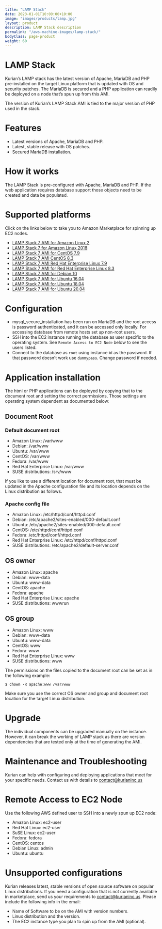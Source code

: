 ```yaml
---
title: "LAMP Stack"
date: 2023-01-01T10:00:00+10:00
image: "images/products/lamp.jpg"
layout: product
description: LAMP Stack description
permalink: "/aws-machine-images/lamp-stack/"
bodyClass: page-product
weight: 60
---
```


LAMP Stack
==========

Kurian’s LAMP stack has the latest version of Apache, MariaDB and PHP pre-installed on the target Linux platform that is updated with OS and security patches. The MariaDB is secured and a PHP application can readily be deployed on a node that’s spun up from this AMI.

The version of Kurian’s LAMP Stack AMI is tied to the major version of PHP used in the stack.

[](https://github.com/kurianinc/ami-pub/wiki/LAMP-Stack#features)Features
=========================================================================

*   Latest versions of Apache, MariaDB and PHP.
*   Latest, stable release with OS patches.
*   Secured MariaDB installation.

[](https://github.com/kurianinc/ami-pub/wiki/LAMP-Stack#how-it-works)How it works
=================================================================================

The LAMP Stack is pre-configured with Apache, MariaDB and PHP. If the web application requires database support those objects need to be created and data be populated.

[](https://github.com/kurianinc/ami-pub/wiki/LAMP-Stack#supported-platforms)Supported platforms
===============================================================================================

Click on the links below to take you to Amazon Marketplace for spinning up EC2 nodes.

*   [LAMP Stack 7 AMI for Amazon Linux 2](https://aws.amazon.com/marketplace/pp/prodview-g4jko53l6tksg?sr=0-1&ref_=beagle&applicationId=AWSMPContessa)
*   [LAMP Stack 7 for Amazon Linux 2018](https://aws.amazon.com/marketplace/pp/prodview-pwoklnbdtumve?sr=0-1&ref_=beagle&applicationId=AWSMPContessa)
*   [LAMP Stack 7 AMI for CentOS 7.9](http://aws.amazon.com/marketplace/pp/B08TB1YY1Y)
*   [LAMP Stack 7 AMI CentOS 8.3](https://aws.amazon.com/marketplace/pp/prodview-uafdsx2fiotsc?sr=0-3&ref_=beagle&applicationId=AWSMPContessa)
*   [LAMP Stack 7 AMI Red Hat Enterprise Linux 7.9](https://aws.amazon.com/marketplace/pp/prodview-7marjyl2e74va?sr=0-2&ref_=beagle&applicationId=AWSMPContessa)
*   [LAMP Stack 7 AMI for Red Hat Enterprise Linux 8.3](https://aws.amazon.com/marketplace/pp/prodview-mvx4qty3z6u4g?sr=0-1&ref_=beagle&applicationId=AWSMPContessa)
*   [LAMP Stack 7 AMI for Debian 10](http://aws.amazon.com/marketplace/pp/B08TB4S74K)
*   [LAMP Stack 7 AMI for Ubuntu 16.04](http://aws.amazon.com/marketplace/pp/B08TB512DL)
*   [LAMP Stack 7 AMI for Ubuntu 18.04](https://aws.amazon.com/marketplace/pp/prodview-shtl43zymwlni?sr=0-1&ref_=beagle&applicationId=AWSMPContessa)
*   [LAMP Stack 7 AMI for Ubuntu 20.04](https://aws.amazon.com/marketplace/pp/prodview-z4uzco3kgblbk?sr=0-1&ref_=beagle&applicationId=AWSMPContessa)

[](https://github.com/kurianinc/ami-pub/wiki/LAMP-Stack#configuration)Configuration
===================================================================================

*   mysql\_secure\_installation has been run on MariaDB and the root access is password authenticated, and it can be accessed only locally. For accessing database from remote hosts set up non-root users.
*   SSH into the EC2 instance running the database as user specific to the operating system. See `Remote Access to EC2 Node` below to see the users listed.
*   Connect to the database as `root` using instance id as the password. If that password doesn’t work use `dummypass`. Change password if needed.

[](https://github.com/kurianinc/ami-pub/wiki/LAMP-Stack#application-installation)Application installation
=========================================================================================================

The html or PHP applications can be deployed by copying that to the document root and setting the correct permissions. Those settings are operating system dependent as documented below:

[](https://github.com/kurianinc/ami-pub/wiki/LAMP-Stack#document-root)Document Root
-----------------------------------------------------------------------------------

### [](https://github.com/kurianinc/ami-pub/wiki/LAMP-Stack#default-document-root)Default document root

*   Amazon Linux: /var/www
*   Debian: /var/www
*   Ubuntu: /var/www
*   CentOS: /var/www
*   Fedora: /var/www
*   Red Hat Enterprise Linux: /var/www
*   SUSE distributions: /srv/www

If you like to use a different location for document root, that must be updated in the Apache configuration file and its location depends on the Linux distribution as follows.

### [](https://github.com/kurianinc/ami-pub/wiki/LAMP-Stack#apache-config-file)Apache config file

*   Amazon Linux: /etc/httpd/conf/httpd.conf
*   Debian: /etc/apache2/sites-enabled/000-default.conf
*   Ubuntu: /etc/apache2/sites-enabled/000-default.conf
*   CentOS: /etc/httpd/conf/httpd.conf
*   Fedora: /etc/httpd/conf/httpd.conf
*   Red Hat Enterprise Linux: /etc/httpd/conf/httpd.conf
*   SUSE distributions: /etc/apache2/default-server.conf

[](https://github.com/kurianinc/ami-pub/wiki/LAMP-Stack#os-owner)OS owner
-------------------------------------------------------------------------

*   Amazon Linux: apache
*   Debian: www-data
*   Ubuntu: www-data
*   CentOS: apache
*   Fedora: apache
*   Red Hat Enterprise Linux: apache
*   SUSE distributions: wwwrun

[](https://github.com/kurianinc/ami-pub/wiki/LAMP-Stack#os-group)OS group
-------------------------------------------------------------------------

*   Amazon Linux: www
*   Debian: www-data
*   Ubuntu: www-data
*   CentOS: www
*   Fedora: www
*   Red Hat Enterprise Linux: www
*   SUSE distributions: www

The permissions on the files copied to the document root can be set as in the following example:

    $ chown -R apache:www /var/www
    

Make sure you use the correct OS owner and group and document root location for the target Linux distribution.

[](https://github.com/kurianinc/ami-pub/wiki/LAMP-Stack#upgrade)Upgrade
=======================================================================

The individual components can be upgraded manually on the instance. However, it can break the working of LAMP stack as there are version dependencies that are tested only at the time of generating the AMI.

[](https://github.com/kurianinc/ami-pub/wiki/LAMP-Stack#maintenance-and-troubleshooting)Maintenance and Troubleshooting
=======================================================================================================================

Kurian can help with configuring and deploying applications that meet for your specific needs. Contact us with details to [contact@kurianinc.us](mailto:contact@kurianinc.us)

[](https://github.com/kurianinc/ami-pub/wiki/LAMP-Stack#remote-access-to-ec2-node)Remote Access to EC2 Node
===========================================================================================================

Use the following AWS defined user to SSH into a newly spun up EC2 node:

*   Amazon Linux: ec2-user
*   Red Hat Linux: ec2-user
*   SuSE Linux: ec2-user
*   Fedora: fedora
*   CentOS: centos
*   Debian Linux: admin
*   Ubuntu: ubuntu

[](https://github.com/kurianinc/ami-pub/wiki/LAMP-Stack#unsupported-configurations)Unsupported configurations
=============================================================================================================

Kurian releases latest, stable versions of open source software on popular Linux distributions. If you need a configuration that is not currently available in marketplace, send us your requirements to [contact@kurianinc.us](mailto:contact@kurianinc.us). Please include the following info in the email:

*   Name of Software to be on the AMI with version numbers.
*   Linux distribution and the version.
*   The EC2 instance type you plan to spin up from the AMI (optional).
